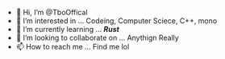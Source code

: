 - 👋 Hi, I’m @TboOffical
- 👀 I’m interested in ...
Codeing, Computer Sciece, C++, mono
- 🌱 I’m currently learning ...
***Rust***
- 💞️ I’m looking to collaborate on ...
Anythign Really
- 📫 How to reach me ...
Find me lol

<!---
TboOffical/TboOffical is a ✨ special ✨ repository because its `README.md` (this file) appears on your GitHub profile.
You can click the Preview link to take a look at your changes.
--->
